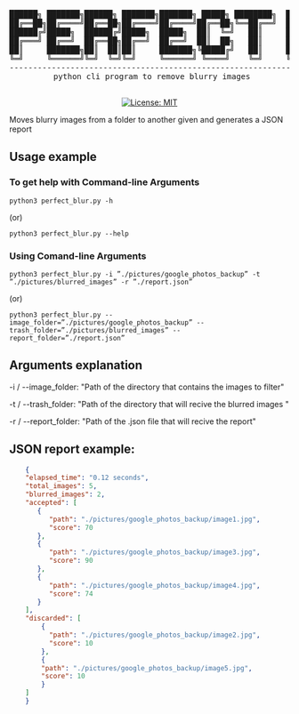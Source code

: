 <div align="center">
<pre>
██████╗ ███████╗██████╗ ███████╗███████╗ █████╗ ████████╗  ██████╗ ██╗     ██╗   ██╗██████╗ 
██╔══██╗██╔════╝██╔══██╗██╔════╝██╔════╝██╔══██╗╚══██╔══╝  ██╔══██╗██║     ██║   ██║██╔══██╗
██████╔╝█████╗  ██████╔╝█████╗  █████╗  ██║  ╚═╝   ██║     ██████╦╝██║     ██║   ██║██████╔╝
██╔═══╝ ██╔══╝  ██╔══██╗██╔══╝  ██╔══╝  ██║  ██╗   ██║     ██╔══██╗██║     ██║   ██║██╔══██╗
██║     ███████╗██║  ██║██║     ███████╗╚█████╔╝   ██║     ██████╦╝███████╗╚██████╔╝██║  ██║
╚═╝     ╚══════╝╚═╝  ╚═╝╚═╝     ╚══════╝ ╚════╝    ╚═╝     ╚═════╝ ╚══════╝ ╚═════╝ ╚═╝  ╚═╝
--------------------------------------------------------------------------------------------
 python cli program to remove blurry images
 
</pre>

[![License: MIT](https://img.shields.io/badge/License-MIT-yellow.svg)](https://opensource.org/licenses/MIT)

</div>

Moves blurry images from a folder to another given and generates a JSON report

## Usage example
### To get help with Command-line Arguments
```
python3 perfect_blur.py -h
```
(or)
```
python3 perfect_blur.py --help
```
### Using Comand-line Arguments
```
python3 perfect_blur.py -i ”./pictures/google_photos_backup” -t ”./pictures/blurred_images” -r ”./report.json”
```
(or)
```
python3 perfect_blur.py --image_folder=”./pictures/google_photos_backup” --trash_folder=”./pictures/blurred_images” --report_folder=”./report.json”
```
## Arguments explanation

 -i / --image_folder: "Path of the directory that contains the images to filter"
 
 -t / --trash_folder: "Path of the directory that will recive the blurred images "
 
 -r / --report_folder: "Path of the .json file that will recive the report"

## JSON report example:
``` json
    {
    "elapsed_time": "0.12 seconds",
    "total_images": 5,
    "blurred_images": 2,
    "accepted": [
       {
          "path": "./pictures/google_photos_backup/image1.jpg",
          "score": 70
       },
       {
          "path": "./pictures/google_photos_backup/image3.jpg",
          "score": 90
       },
       {
          "path": "./pictures/google_photos_backup/image4.jpg",
          "score": 74
       }
    ],
    "discarded": [
        {
          "path": "./pictures/google_photos_backup/image2.jpg",
          "score": 10
        },
        {
        "path": "./pictures/google_photos_backup/image5.jpg",
        "score": 10
        }
    ]
    }
```
